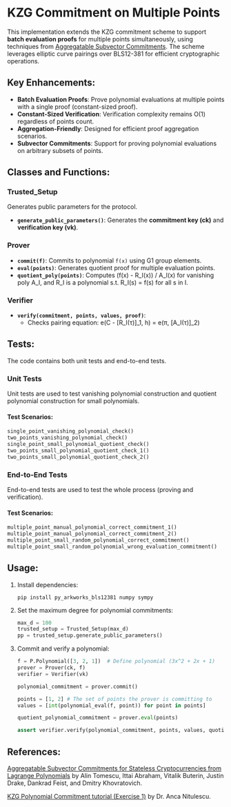 # KZG Commitment on Multiple Points

This implementation extends the KZG commitment scheme to support **batch evaluation proofs** for multiple points simultaneously, using techniques from [Aggregatable Subvector Commitments](https://alinush.github.io/2020/05/06/aggregatable-subvector-commitments-for-stateless-cryptocurrencies.html). The scheme leverages elliptic curve pairings over BLS12-381 for efficient cryptographic operations.

## Key Enhancements:
- **Batch Evaluation Proofs**: Prove polynomial evaluations at multiple points with a single proof (constant-sized proof).
- **Constant-Sized Verification**: Verification complexity remains O(1) regardless of points count.
- **Aggregation-Friendly**: Designed for efficient proof aggregation scenarios.
- **Subvector Commitments**: Support for proving polynomial evaluations on arbitrary subsets of points.

## Classes and Functions:
### **Trusted_Setup**
Generates public parameters for the protocol.
- **`generate_public_parameters()`**: Generates the **commitment key (ck)** and **verification key (vk)**.

### **Prover**
- **`commit(f)`**: Commits to polynomial `f(x)` using G1 group elements.
- **`eval(points)`**: Generates quotient proof for multiple evaluation points.
- **`quotient_poly(points)`**: Computes (f(x) - R_I(x)) / A_I(x) for vanishing poly A_I, and R_I is a polynomial s.t. R_I(s) = f(s) for all s in I.

### **Verifier**
- **`verify(commitment, points, values, proof)`**: 
  - Checks pairing equation: e(C - [R_I(τ)]_1, h) = e(π, [A_I(τ)]_2)

## Tests:
The code contains both unit tests and end-to-end tests.

### Unit Tests
Unit tests are used to test vanishing polynomial construction and quotient polynomial construction for small polynomials.

#### Test Scenarios:
```python
single_point_vanishing_polynomial_check()
two_points_vanishing_polynomial_check()
single_point_small_polynomial_quotient_check()
two_points_small_polynomial_quotient_check_1()
two_points_small_polynomial_quotient_check_2()
```

### End-to-End Tests
End-to-end tests are used to test the whole process (proving and verification).

#### Test Scenarios:
```python
multiple_point_manual_polynomial_correct_commitment_1()
multiple_point_manual_polynomial_correct_commitment_2()
multiple_point_small_random_polynomial_correct_commitment()
multiple_point_small_random_polynomial_wrong_evaluation_commitment()
```

## Usage:
1. Install dependencies:
   ```
   pip install py_arkworks_bls12381 numpy sympy
   ```
2. Set the maximum degree for polynomial commitments:
   ```python
   max_d = 100
   trusted_setup = Trusted_Setup(max_d)
   pp = trusted_setup.generate_public_parameters()
   ```
3. Commit and verify a polynomial:
   ```python
   f = P.Polynomial([3, 2, 1])  # Define polynomial (3x^2 + 2x + 1)
   prover = Prover(ck, f)
   verifier = Verifier(vk)

   polynomial_commitment = prover.commit()

   points = [1, 2] # The set of points the prover is committing to
   values = [int(polynomial_eval(f, point)) for point in points]
   
   quotient_polynomial_commitment = prover.eval(points)

   assert verifier.verify(polynomial_commitment, points, values, quotient_polynomial_commitment) == True
   ```
   
## References:
[Aggregatable Subvector Commitments for Stateless Cryptocurrencies from Lagrange Polynomials](https://alinush.github.io/2020/05/06/aggregatable-subvector-commitments-for-stateless-cryptocurrencies.html) by Alin Tomescu, Ittai Abraham, Vitalik Buterin, Justin Drake, Dankrad Feist, and Dmitry Khovratovich.

[KZG Polynomial Commitment tutorial (Exercise 1)](https://hackmd.io/769wh787T8SNaFwmNX74fA) by Dr. Anca Nitulescu.

